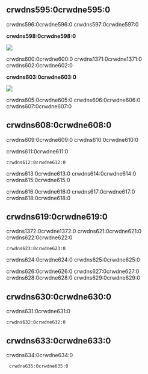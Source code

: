 ## crwdns595:0crwdne595:0

crwdns596:0crwdne596:0 crwdns597:0crwdne597:0

**crwdns598:0crwdne598:0**

![](crwdns599:0crwdne599:0)

crwdns600:0crwdne600:0 crwdns1371:0crwdne1371:0 crwdns602:0crwdne602:0

**crwdns603:0crwdne603:0**

![](crwdns604:0crwdne604:0)

crwdns605:0crwdne605:0 crwdns606:0crwdne606:0 crwdns607:0crwdne607:0

## crwdns608:0crwdne608:0

crwdns609:0crwdne609:0 crwdns610:0crwdne610:0

crwdns611:0crwdne611:0

    crwdns612:0crwdne612:0
    

crwdns613:0crwdne613:0 crwdns614:0crwdne614:0 crwdns615:0crwdne615:0

crwdns616:0crwdne616:0 crwdns617:0crwdne617:0 crwdns618:0crwdne618:0

## crwdns619:0crwdne619:0

crwdns1372:0crwdne1372:0 crwdns621:0crwdne621:0 crwdns622:0crwdne622:0

    crwdns623:0crwdne623:0
    

crwdns624:0crwdne624:0 crwdns625:0crwdne625:0

crwdns626:0crwdne626:0 crwdns627:0crwdne627:0 crwdns628:0crwdne628:0 crwdns629:0crwdne629:0

## crwdns630:0crwdne630:0

crwdns631:0crwdne631:0

    crwdns632:0crwdne632:0
    

## crwdns633:0crwdne633:0

crwdns634:0crwdne634:0

     crwdns635:0crwdne635:0